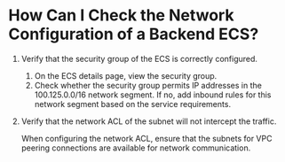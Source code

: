 # How Can I Check the Network Configuration of a Backend ECS?<a name="EN-US_TOPIC_0115500497"></a>

1.  Verify that the security group of the ECS is correctly configured.
    1.  On the ECS details page, view the security group.
    2.  Check whether the security group permits IP addresses in the 100.125.0.0/16 network segment. If no, add inbound rules for this network segment based on the service requirements.

2.  Verify that the network ACL of the subnet will not intercept the traffic.

    When configuring the network ACL, ensure that the subnets for VPC peering connections are available for network communication.


